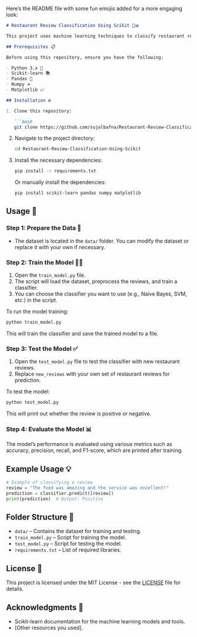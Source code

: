 Here’s the README file with some fun emojis added for a more engaging look:

```markdown
# Restaurant Review Classification Using Scikit 🍴📊

This project uses machine learning techniques to classify restaurant reviews as either positive or negative. It employs Scikit-learn for model training, testing, and evaluation. 

## Prerequisites 📋

Before using this repository, ensure you have the following:

- Python 3.x 🐍
- Scikit-learn 📚
- Pandas 🍑
- Numpy ➗
- Matplotlib 📈

## Installation ⚙️

1. Clone this repository:

   ```bash
   git clone https://github.com/sujalbafna/Restaurant-Review-Classification-Using-Scikit.git
   ```

2. Navigate to the project directory:

   ```bash
   cd Restaurant-Review-Classification-Using-Scikit
   ```

3. Install the necessary dependencies:

   ```bash
   pip install -r requirements.txt
   ```

   Or manually install the dependencies:

   ```bash
   pip install scikit-learn pandas numpy matplotlib
   ```

## Usage 🚀

### Step 1: Prepare the Data 📂

- The dataset is located in the `data/` folder. You can modify the dataset or replace it with your own if necessary.

### Step 2: Train the Model 🧑‍🏫

1. Open the `train_model.py` file.
2. The script will load the dataset, preprocess the reviews, and train a classifier.
3. You can choose the classifier you want to use (e.g., Naive Bayes, SVM, etc.) in the script.

To run the model training:

```bash
python train_model.py
```

This will train the classifier and save the trained model to a file.

### Step 3: Test the Model ✅

1. Open the `test_model.py` file to test the classifier with new restaurant reviews.
2. Replace `new_reviews` with your own set of restaurant reviews for prediction.

To test the model:

```bash
python test_model.py
```

This will print out whether the review is positive or negative.

### Step 4: Evaluate the Model 📊

The model’s performance is evaluated using various metrics such as accuracy, precision, recall, and F1-score, which are printed after training.

## Example Usage 💡

```python
# Example of classifying a review
review = "The food was amazing and the service was excellent!"
prediction = classifier.predict([review])
print(prediction)  # Output: Positive
```

## Folder Structure 📂

- `data/` – Contains the dataset for training and testing.
- `train_model.py` – Script for training the model.
- `test_model.py` – Script for testing the model.
- `requirements.txt` – List of required libraries.

## License 📝

This project is licensed under the MIT License - see the [LICENSE](LICENSE) file for details.

## Acknowledgments 🙏

- Scikit-learn documentation for the machine learning models and tools.
- [Other resources you used].
```
